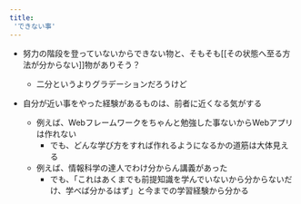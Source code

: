 ```yaml
---
title:
 'できない事'
---
```


- 努力の階段を登っていないからできない物と、そもそも[[その状態へ至る方法が分からない]]物がありそう？
    - 二分というよりグラデーションだろうけど

- 自分が近い事をやった経験があるものは、前者に近くなる気がする
    - 例えば、Webフレームワークをちゃんと勉強した事ないからWebアプリは作れない
        - でも、どんな学び方をすれば作れるようになるかの道筋は大体見える
    - 例えば、情報科学の達人でわけ分からん講義があった
        - でも、「これはあくまでも前提知識を学んでいないから分からないだけ、学べば分かるはず」と今までの学習経験から分かる

